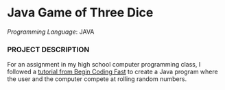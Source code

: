 # Java Game of Three Dice

*Programming Language*: JAVA

### PROJECT DESCRIPTION

For an assignment in my high school computer programming class, I followed a [tutorial from Begin Coding Fast](https://www.youtube.com/watch?v=3CpfGYgBSeg) to create a Java program where the user and the computer compete at rolling random numbers.